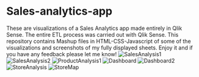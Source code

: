 # Sales-analytics-app
These are visualizations of a Sales Analytics app made entirely in Qlik Sense.
The entire ETL process was carried out with Qlik Sense.
This repository contains Mashup files in HTML-CSS-Javascript of some of the visualizations and screenshots of my fully displayed sheets.
Enjoy it and if you have any feedback please let me know!
![SalesAnalysis1](https://user-images.githubusercontent.com/100418934/224504200-6ab34ebb-fd6f-4a81-bb9f-c36d5b228218.PNG)
![SalesAnalysis2](https://user-images.githubusercontent.com/100418934/224504206-20fff3c7-9cfe-4268-8e64-ce1cf5b969b6.PNG)
![ProductAnalysis1](https://user-images.githubusercontent.com/100418934/224504219-d87af151-ad1e-4483-be7b-0661a3f13b68.PNG)
![Dashboard](https://user-images.githubusercontent.com/100418934/224504224-b471159b-3802-4095-a57f-4747d4ed4cc5.PNG)
![Dashboard2](https://user-images.githubusercontent.com/100418934/224504231-8b9198c6-1958-4448-b807-a30c9b6b1165.PNG)
![StoreAnalysis](https://user-images.githubusercontent.com/100418934/224504251-cd1316ea-8020-4bfb-8d93-9934e208b0c2.PNG)
![StoreMap](https://user-images.githubusercontent.com/100418934/224504257-67d8144e-9d45-44b2-b70e-5b895cde27db.PNG)
